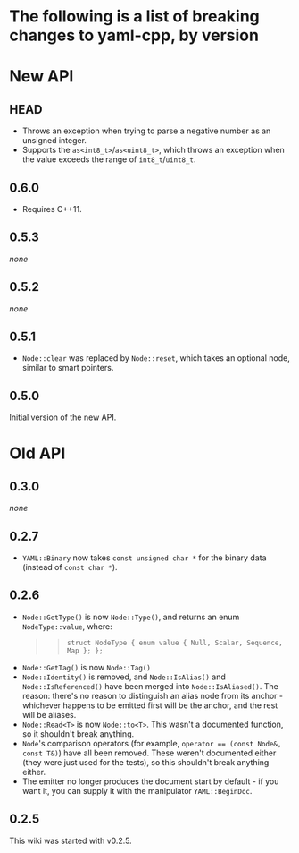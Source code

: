 # The following is a list of breaking changes to yaml-cpp, by version

# New API

## HEAD

- Throws an exception when trying to parse a negative number as an unsigned integer.
- Supports the `as<int8_t>`/`as<uint8_t>`, which throws an exception when the value exceeds the range of `int8_t`/`uint8_t`.

## 0.6.0

- Requires C++11.

## 0.5.3

_none_

## 0.5.2

_none_

## 0.5.1

- `Node::clear` was replaced by `Node::reset`, which takes an optional node, similar to smart pointers.

## 0.5.0

Initial version of the new API.

# Old API

## 0.3.0

_none_

## 0.2.7

- `YAML::Binary` now takes `const unsigned char *` for the binary data (instead of `const char *`).

## 0.2.6

- `Node::GetType()` is now `Node::Type()`, and returns an enum `NodeType::value`, where:
  > > `struct NodeType { enum value { Null, Scalar, Sequence, Map }; };`
- `Node::GetTag()` is now `Node::Tag()`
- `Node::Identity()` is removed, and `Node::IsAlias()` and `Node::IsReferenced()` have been merged into `Node::IsAliased()`. The reason: there's no reason to distinguish an alias node from its anchor - whichever happens to be emitted first will be the anchor, and the rest will be aliases.
- `Node::Read<T>` is now `Node::to<T>`. This wasn't a documented function, so it shouldn't break anything.
- `Node`'s comparison operators (for example, `operator == (const Node&, const T&)`) have all been removed. These weren't documented either (they were just used for the tests), so this shouldn't break anything either.
- The emitter no longer produces the document start by default - if you want it, you can supply it with the manipulator `YAML::BeginDoc`.

## 0.2.5

This wiki was started with v0.2.5.
